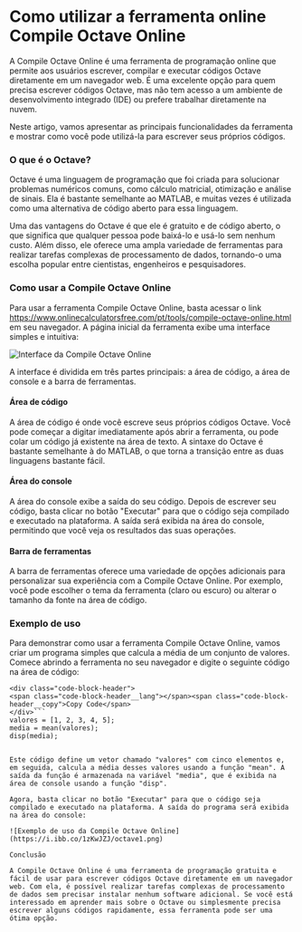 Como utilizar a ferramenta online Compile Octave Online
=======================================================

A Compile Octave Online é uma ferramenta de programação online que permite aos usuários escrever, compilar e executar códigos Octave diretamente em um navegador web. É uma excelente opção para quem precisa escrever códigos Octave, mas não tem acesso a um ambiente de desenvolvimento integrado (IDE) ou prefere trabalhar diretamente na nuvem.

Neste artigo, vamos apresentar as principais funcionalidades da ferramenta e mostrar como você pode utilizá-la para escrever seus próprios códigos.

### O que é o Octave?

Octave é uma linguagem de programação que foi criada para solucionar problemas numéricos comuns, como cálculo matricial, otimização e análise de sinais. Ela é bastante semelhante ao MATLAB, e muitas vezes é utilizada como uma alternativa de código aberto para essa linguagem.

Uma das vantagens do Octave é que ele é gratuito e de código aberto, o que significa que qualquer pessoa pode baixá-lo e usá-lo sem nenhum custo. Além disso, ele oferece uma ampla variedade de ferramentas para realizar tarefas complexas de processamento de dados, tornando-o uma escolha popular entre cientistas, engenheiros e pesquisadores.

### Como usar a Compile Octave Online

Para usar a ferramenta Compile Octave Online, basta acessar o link <https://www.onlinecalculatorsfree.com/pt/tools/compile-octave-online.html> em seu navegador. A página inicial da ferramenta exibe uma interface simples e intuitiva:

![Interface da Compile Octave Online](https://i.ibb.co/1zKwJZJ/octave1.png)

A interface é dividida em três partes principais: a área de código, a área de console e a barra de ferramentas.

#### Área de código

A área de código é onde você escreve seus próprios códigos Octave. Você pode começar a digitar imediatamente após abrir a ferramenta, ou pode colar um código já existente na área de texto. A sintaxe do Octave é bastante semelhante à do MATLAB, o que torna a transição entre as duas linguagens bastante fácil.

#### Área do console

A área do console exibe a saída do seu código. Depois de escrever seu código, basta clicar no botão "Executar" para que o código seja compilado e executado na plataforma. A saída será exibida na área do console, permitindo que você veja os resultados das suas operações.

#### Barra de ferramentas

A barra de ferramentas oferece uma variedade de opções adicionais para personalizar sua experiência com a Compile Octave Online. Por exemplo, você pode escolher o tema da ferramenta (claro ou escuro) ou alterar o tamanho da fonte na área de código.

### Exemplo de uso

Para demonstrar como usar a ferramenta Compile Octave Online, vamos criar um programa simples que calcula a média de um conjunto de valores. Comece abrindo a ferramenta no seu navegador e digite o seguinte código na área de código:

```
<div class="code-block-header">
<span class="code-block-header__lang"></span><span class="code-block-header__copy">Copy Code</span>
</div>```
valores = [1, 2, 3, 4, 5];
media = mean(valores);
disp(media);

```
```

Este código define um vetor chamado "valores" com cinco elementos e, em seguida, calcula a média desses valores usando a função "mean". A saída da função é armazenada na variável "media", que é exibida na área de console usando a função "disp".

Agora, basta clicar no botão "Executar" para que o código seja compilado e executado na plataforma. A saída do programa será exibida na área do console:

![Exemplo de uso da Compile Octave Online](https://i.ibb.co/1zKwJZJ/octave1.png)

Conclusão

A Compile Octave Online é uma ferramenta de programação gratuita e fácil de usar para escrever códigos Octave diretamente em um navegador web. Com ela, é possível realizar tarefas complexas de processamento de dados sem precisar instalar nenhum software adicional. Se você está interessado em aprender mais sobre o Octave ou simplesmente precisa escrever alguns códigos rapidamente, essa ferramenta pode ser uma ótima opção.